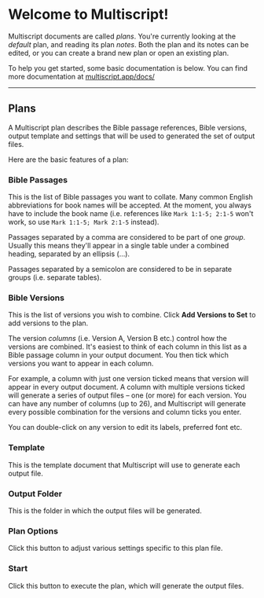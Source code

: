# Welcome to Multiscript!

Multiscript documents are called *plans*. You're currently looking at the *default* plan, and reading its plan *notes*. Both the plan and its notes can be edited, or you can create a brand new plan or open an existing plan.

To help you get started, some basic documentation is below. You can find more documentation at [multiscript.app/docs/](https://multiscript.app/docs/)

---

## Plans
A Multiscript plan describes the Bible passage references, Bible versions, output template and settings that will be used to generated the set of output files.

Here are the basic features of a plan:

### Bible Passages
This is the list of Bible passages you want to collate. Many common English abbreviations for book names will be accepted. At the moment, you always have to include the book name (i.e. references like `Mark 1:1-5; 2:1-5` won't work, so use `Mark 1:1-5; Mark 2:1-5` instead).

Passages separated by a comma are considered to be part of one *group*. Usually this means they'll appear in a single table under a combined heading, separated by an ellipsis (...).

Passages separated by a semicolon are considered to be in separate groups (i.e. separate tables).

### Bible Versions
This is the list of versions you wish to combine. Click **Add Versions to Set** to add versions to the plan.

The version *columns* (i.e. Version A, Version B etc.) control how the versions are combined. It's easiest to think of each column in this list as a Bible passage column in your output document. You then tick which versions you want to appear in each column.

For example, a column with just one version ticked means that version will appear in every output document. A column with multiple versions ticked will generate a series of output files – one (or more) for each version. You can have any number of columns (up to 26), and Multiscript will generate every possible combination for the versions and column ticks you enter.

You can double-click on any version to edit its labels, preferred font etc.

### Template
This is the template document that Multiscript will use to generate each output file.

### Output Folder
This is the folder in which the output files will be generated.

### Plan Options
Click this button to adjust various settings specific to this plan file.

### Start
Click this button to execute the plan, which will generate the output files.
